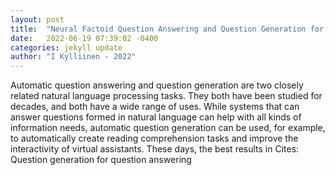 ```yaml
---
layout: post
title:  "Neural Factoid Question Answering and Question Generation for Finnish"
date:   2022-06-19 07:39:02 -0400
categories: jekyll update
author: "I Kylliinen - 2022"
---
```

Automatic question answering and question generation are two closely related natural language processing tasks. They both have been studied for decades, and both have a wide range of uses. While systems that can answer questions formed in natural language can help with all kinds of information needs, automatic question generation can be used, for example, to automatically create reading comprehension tasks and improve the interactivity of virtual assistants. These days, the best results in  Cites: Question generation for question answering
